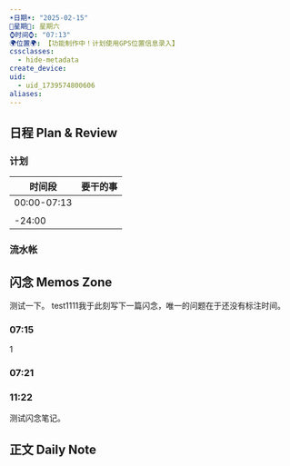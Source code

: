 ```yaml
---
☀️日期☀️: "2025-02-15"
📆星期📆: 星期六
⌚️时间⌚️: "07:13"
🌍位置🌍: 【功能制作中！计划使用GPS位置信息录入】
cssclasses:
  - hide-metadata
create_device: 
uid:
  - uid_1739574800606
aliases:
---
```

 

## 日程 Plan & Review

### 计划

| 时间段 | 要干的事 |
| ---- | ---- |
| 00:00-07:13 |  |
|  |  |
| -24:00 |  |

### 流水帐




## 闪念 Memos Zone
测试一下。  test1111我于此刻写下一篇闪念，唯一的问题在于还没有标注时间。
### 07:15

1
### 07:21 
### 11:22 
 
 测试闪念笔记。 

## 正文 Daily Note

